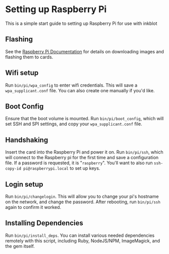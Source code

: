# Setting up Raspberry Pi

This is a simple start guide to setting up Raspberry Pi for use with inkblot

## Flashing

See the [Raspberry Pi Documentation](https://www.raspberrypi.org/documentation/installation/installing-images/README.md) for details on downloading images and flashing them to cards.

## Wifi setup

Run `bin/pi/wpa_config` to enter wifi credentials. This will save a `wpa_supplicant.conf` file. You can also create one manually if you'd like.

## Boot Config

Ensure that the boot volume is mounted. Run `bin/pi/boot_config`, which will set SSH and SPI settings, and copy your `wpa_supplicant.conf` file.

## Handshaking

Insert the card into the Raspberry Pi and power it on. Run `bin/pi/ssh`, which will connect to the Raspberry pi for the first time and save a configuration file. If a password is requested, it is "`raspberry`". You'll want to also run `ssh-copy-id pi@raspberrypi.local` to set up keys.

## Login setup

Run `bin/pi/changelogin`. This will allow you to change your pi's hostname on the network, and change the password. After rebooting, run `bin/pi/ssh` again to confirm it worked.

## Installing Dependencies

Run `bin/pi/install_deps`. You can install various needed dependencies remotely with this script, including Ruby, NodeJS/NPM, ImageMagick, and the gem itself.
